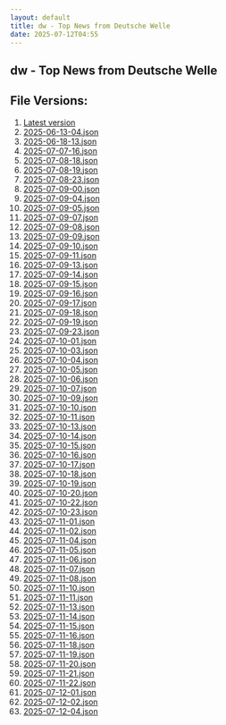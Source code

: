 ```yaml
---
layout: default
title: dw - Top News from Deutsche Welle
date: 2025-07-12T04:55
---
```


## dw - Top News from Deutsche Welle

<div id="data-chart"></div>
<div id="data-table"></div>
<script>
document.addEventListener('DOMContentLoaded', function(){
  document.getElementById('data-table').textContent = 'This source isn't supported for tables yet.';
});
</script>

## File Versions:
1. [Latest version](./latest.json)
2. [2025-06-13-04.json](./2025-06-13-04.json)
3. [2025-06-18-13.json](./2025-06-18-13.json)
4. [2025-07-07-16.json](./2025-07-07-16.json)
5. [2025-07-08-18.json](./2025-07-08-18.json)
6. [2025-07-08-19.json](./2025-07-08-19.json)
7. [2025-07-08-23.json](./2025-07-08-23.json)
8. [2025-07-09-00.json](./2025-07-09-00.json)
9. [2025-07-09-04.json](./2025-07-09-04.json)
10. [2025-07-09-05.json](./2025-07-09-05.json)
11. [2025-07-09-07.json](./2025-07-09-07.json)
12. [2025-07-09-08.json](./2025-07-09-08.json)
13. [2025-07-09-09.json](./2025-07-09-09.json)
14. [2025-07-09-10.json](./2025-07-09-10.json)
15. [2025-07-09-11.json](./2025-07-09-11.json)
16. [2025-07-09-13.json](./2025-07-09-13.json)
17. [2025-07-09-14.json](./2025-07-09-14.json)
18. [2025-07-09-15.json](./2025-07-09-15.json)
19. [2025-07-09-16.json](./2025-07-09-16.json)
20. [2025-07-09-17.json](./2025-07-09-17.json)
21. [2025-07-09-18.json](./2025-07-09-18.json)
22. [2025-07-09-19.json](./2025-07-09-19.json)
23. [2025-07-09-23.json](./2025-07-09-23.json)
24. [2025-07-10-01.json](./2025-07-10-01.json)
25. [2025-07-10-03.json](./2025-07-10-03.json)
26. [2025-07-10-04.json](./2025-07-10-04.json)
27. [2025-07-10-05.json](./2025-07-10-05.json)
28. [2025-07-10-06.json](./2025-07-10-06.json)
29. [2025-07-10-07.json](./2025-07-10-07.json)
30. [2025-07-10-09.json](./2025-07-10-09.json)
31. [2025-07-10-10.json](./2025-07-10-10.json)
32. [2025-07-10-11.json](./2025-07-10-11.json)
33. [2025-07-10-13.json](./2025-07-10-13.json)
34. [2025-07-10-14.json](./2025-07-10-14.json)
35. [2025-07-10-15.json](./2025-07-10-15.json)
36. [2025-07-10-16.json](./2025-07-10-16.json)
37. [2025-07-10-17.json](./2025-07-10-17.json)
38. [2025-07-10-18.json](./2025-07-10-18.json)
39. [2025-07-10-19.json](./2025-07-10-19.json)
40. [2025-07-10-20.json](./2025-07-10-20.json)
41. [2025-07-10-22.json](./2025-07-10-22.json)
42. [2025-07-10-23.json](./2025-07-10-23.json)
43. [2025-07-11-01.json](./2025-07-11-01.json)
44. [2025-07-11-02.json](./2025-07-11-02.json)
45. [2025-07-11-04.json](./2025-07-11-04.json)
46. [2025-07-11-05.json](./2025-07-11-05.json)
47. [2025-07-11-06.json](./2025-07-11-06.json)
48. [2025-07-11-07.json](./2025-07-11-07.json)
49. [2025-07-11-08.json](./2025-07-11-08.json)
50. [2025-07-11-10.json](./2025-07-11-10.json)
51. [2025-07-11-11.json](./2025-07-11-11.json)
52. [2025-07-11-13.json](./2025-07-11-13.json)
53. [2025-07-11-14.json](./2025-07-11-14.json)
54. [2025-07-11-15.json](./2025-07-11-15.json)
55. [2025-07-11-16.json](./2025-07-11-16.json)
56. [2025-07-11-18.json](./2025-07-11-18.json)
57. [2025-07-11-19.json](./2025-07-11-19.json)
58. [2025-07-11-20.json](./2025-07-11-20.json)
59. [2025-07-11-21.json](./2025-07-11-21.json)
60. [2025-07-11-22.json](./2025-07-11-22.json)
61. [2025-07-12-01.json](./2025-07-12-01.json)
62. [2025-07-12-02.json](./2025-07-12-02.json)
63. [2025-07-12-04.json](./2025-07-12-04.json)
